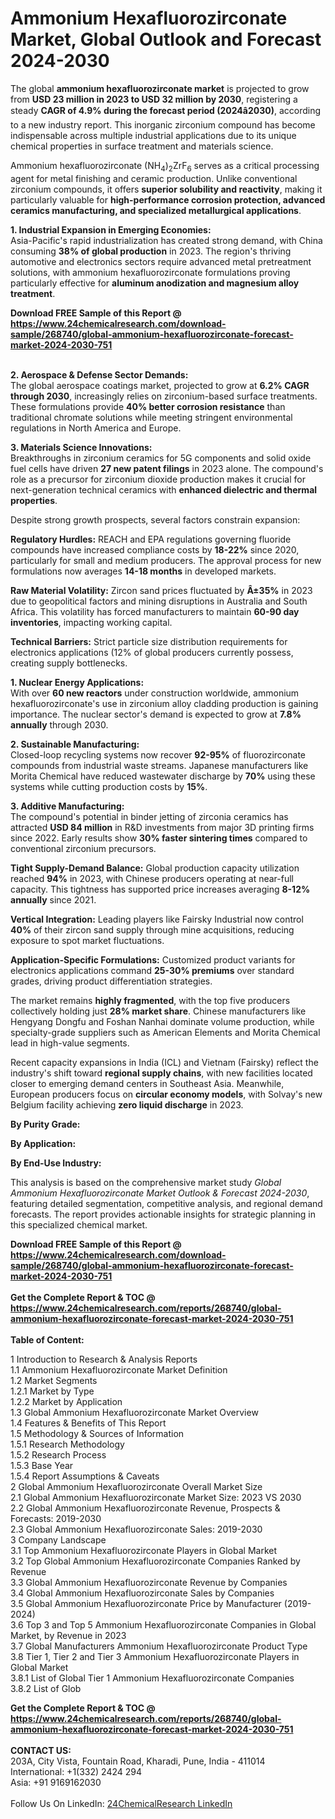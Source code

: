 <h1>Ammonium Hexafluorozirconate Market, Global Outlook and Forecast 2024-2030</h1><p>The global <strong>ammonium hexafluorozirconate market</strong> is projected to grow from <strong>USD 23 million in 2023 to USD 32 million by 2030</strong>, registering a steady <strong>CAGR of 4.9% during the forecast period (2024â2030)</strong>, according to a new industry report. This inorganic zirconium compound has become indispensable across multiple industrial applications due to its unique chemical properties in surface treatment and materials science.</p><p>Ammonium hexafluorozirconate (NH<sub>4</sub>)<sub>2</sub>ZrF<sub>6</sub> serves as a critical processing agent for metal finishing and ceramic production. Unlike conventional zirconium compounds, it offers <strong>superior solubility and reactivity</strong>, making it particularly valuable for <strong>high-performance corrosion protection, advanced ceramics manufacturing, and specialized metallurgical applications</strong>.</p><p><strong>1. Industrial Expansion in Emerging Economies:</strong><br>
Asia-Pacific's rapid industrialization has created strong demand, with China consuming <strong>38% of global production</strong> in 2023. The region's thriving automotive and electronics sectors require advanced metal pretreatment solutions, with ammonium hexafluorozirconate formulations proving particularly effective for <strong>aluminum anodization and magnesium alloy treatment</strong>.</p><div><b>Download FREE Sample of this Report @ 
            <a href="https://www.24chemicalresearch.com/download-sample/268740/global-ammonium-hexafluorozirconate-forecast-market-2024-2030-751">
            https://www.24chemicalresearch.com/download-sample/268740/global-ammonium-hexafluorozirconate-forecast-market-2024-2030-751</a></b></div><br><p><strong>2. Aerospace &amp; Defense Sector Demands:</strong><br>
The global aerospace coatings market, projected to grow at <strong>6.2% CAGR through 2030</strong>, increasingly relies on zirconium-based surface treatments. These formulations provide <strong>40% better corrosion resistance</strong> than traditional chromate solutions while meeting stringent environmental regulations in North America and Europe.</p><p><strong>3. Materials Science Innovations:</strong><br>
Breakthroughs in zirconium ceramics for 5G components and solid oxide fuel cells have driven <strong>27 new patent filings</strong> in 2023 alone. The compound's role as a precursor for zirconium dioxide production makes it crucial for next-generation technical ceramics with <strong>enhanced dielectric and thermal properties</strong>.</p><p>Despite strong growth prospects, several factors constrain expansion:</p><p><strong>Regulatory Hurdles:</strong> REACH and EPA regulations governing fluoride compounds have increased compliance costs by <strong>18-22%</strong> since 2020, particularly for small and medium producers. The approval process for new formulations now averages <strong>14-18 months</strong> in developed markets.</p><p><strong>Raw Material Volatility:</strong> Zircon sand prices fluctuated by <strong>Â±35%</strong> in 2023 due to geopolitical factors and mining disruptions in Australia and South Africa. This volatility has forced manufacturers to maintain <strong>60-90 day inventories</strong>, impacting working capital.</p><p><strong>Technical Barriers:</strong> Strict particle size distribution requirements for electronics applications (12% of global producers currently possess, creating supply bottlenecks.</p><p><strong>1. Nuclear Energy Applications:</strong><br>
With over <strong>60 new reactors</strong> under construction worldwide, ammonium hexafluorozirconate's use in zirconium alloy cladding production is gaining importance. The nuclear sector's demand is expected to grow at <strong>7.8% annually</strong> through 2030.</p><p><strong>2. Sustainable Manufacturing:</strong><br>
Closed-loop recycling systems now recover <strong>92-95%</strong> of fluorozirconate compounds from industrial waste streams. Japanese manufacturers like Morita Chemical have reduced wastewater discharge by <strong>70%</strong> using these systems while cutting production costs by <strong>15%</strong>.</p><p><strong>3. Additive Manufacturing:</strong><br>
The compound's potential in binder jetting of zirconia ceramics has attracted <strong>USD 84 million</strong> in R&amp;D investments from major 3D printing firms since 2022. Early results show <strong>30% faster sintering times</strong> compared to conventional zirconium precursors.</p><p><strong>Tight Supply-Demand Balance:</strong> Global production capacity utilization reached <strong>94%</strong> in 2023, with Chinese producers operating at near-full capacity. This tightness has supported price increases averaging <strong>8-12% annually</strong> since 2021.</p><p><strong>Vertical Integration:</strong> Leading players like Fairsky Industrial now control <strong>40%</strong> of their zircon sand supply through mine acquisitions, reducing exposure to spot market fluctuations.</p><p><strong>Application-Specific Formulations:</strong> Customized product variants for electronics applications command <strong>25-30% premiums</strong> over standard grades, driving product differentiation strategies.</p><p>The market remains <strong>highly fragmented</strong>, with the top five producers collectively holding just <strong>28% market share</strong>. Chinese manufacturers like Hengyang Dongfu and Foshan Nanhai dominate volume production, while specialty-grade suppliers such as American Elements and Morita Chemical lead in high-value segments.</p><p>Recent capacity expansions in India (ICL) and Vietnam (Fairsky) reflect the industry's shift toward <strong>regional supply chains</strong>, with new facilities located closer to emerging demand centers in Southeast Asia. Meanwhile, European producers focus on <strong>circular economy models</strong>, with Solvay's new Belgium facility achieving <strong>zero liquid discharge</strong> in 2023.</p><p><strong>By Purity Grade:</strong></p><p><strong>By Application:</strong></p><p><strong>By End-Use Industry:</strong></p><p>This analysis is based on the comprehensive market study <em>Global Ammonium Hexafluorozirconate Market Outlook &amp; Forecast 2024-2030</em>, featuring detailed segmentation, competitive analysis, and regional demand forecasts. The report provides actionable insights for strategic planning in this specialized chemical market.</p><div><b>Download FREE Sample of this Report @ 
            <a href="https://www.24chemicalresearch.com/download-sample/268740/global-ammonium-hexafluorozirconate-forecast-market-2024-2030-751">
            https://www.24chemicalresearch.com/download-sample/268740/global-ammonium-hexafluorozirconate-forecast-market-2024-2030-751</a></b></div><br><div><b>Get the Complete Report & TOC @ 
            <a href="https://www.24chemicalresearch.com/reports/268740/global-ammonium-hexafluorozirconate-forecast-market-2024-2030-751">
            https://www.24chemicalresearch.com/reports/268740/global-ammonium-hexafluorozirconate-forecast-market-2024-2030-751</a></b></div><br>
            <b>Table of Content:</b><p>1 Introduction to Research & Analysis Reports<br />
    1.1 Ammonium Hexafluorozirconate Market Definition<br />
    1.2 Market Segments<br />
        1.2.1 Market by Type<br />
        1.2.2 Market by Application<br />
    1.3 Global Ammonium Hexafluorozirconate Market Overview<br />
    1.4 Features & Benefits of This Report<br />
    1.5 Methodology & Sources of Information<br />
        1.5.1 Research Methodology<br />
        1.5.2 Research Process<br />
        1.5.3 Base Year<br />
        1.5.4 Report Assumptions & Caveats<br />
2 Global Ammonium Hexafluorozirconate Overall Market Size<br />
    2.1 Global Ammonium Hexafluorozirconate Market Size: 2023 VS 2030<br />
    2.2 Global Ammonium Hexafluorozirconate Revenue, Prospects & Forecasts: 2019-2030<br />
    2.3 Global Ammonium Hexafluorozirconate Sales: 2019-2030<br />
3 Company Landscape<br />
    3.1 Top Ammonium Hexafluorozirconate Players in Global Market<br />
    3.2 Top Global Ammonium Hexafluorozirconate Companies Ranked by Revenue<br />
    3.3 Global Ammonium Hexafluorozirconate Revenue by Companies<br />
    3.4 Global Ammonium Hexafluorozirconate Sales by Companies<br />
    3.5 Global Ammonium Hexafluorozirconate Price by Manufacturer (2019-2024)<br />
    3.6 Top 3 and Top 5 Ammonium Hexafluorozirconate Companies in Global Market, by Revenue in 2023<br />
    3.7 Global Manufacturers Ammonium Hexafluorozirconate Product Type<br />
    3.8 Tier 1, Tier 2 and Tier 3 Ammonium Hexafluorozirconate Players in Global Market<br />
        3.8.1 List of Global Tier 1 Ammonium Hexafluorozirconate Companies<br />
        3.8.2 List of Glob</p><div><b>Get the Complete Report & TOC @ 
            <a href="https://www.24chemicalresearch.com/reports/268740/global-ammonium-hexafluorozirconate-forecast-market-2024-2030-751">
            https://www.24chemicalresearch.com/reports/268740/global-ammonium-hexafluorozirconate-forecast-market-2024-2030-751</a></b></div><br><b>CONTACT US:</b><br>
            203A, City Vista, Fountain Road, Kharadi, Pune, India - 411014<br>
            International: +1(332) 2424 294<br>
            Asia: +91 9169162030 <br><br>
            Follow Us On LinkedIn: <a href="https://www.linkedin.com/company/24chemicalresearch/">24ChemicalResearch LinkedIn</a>